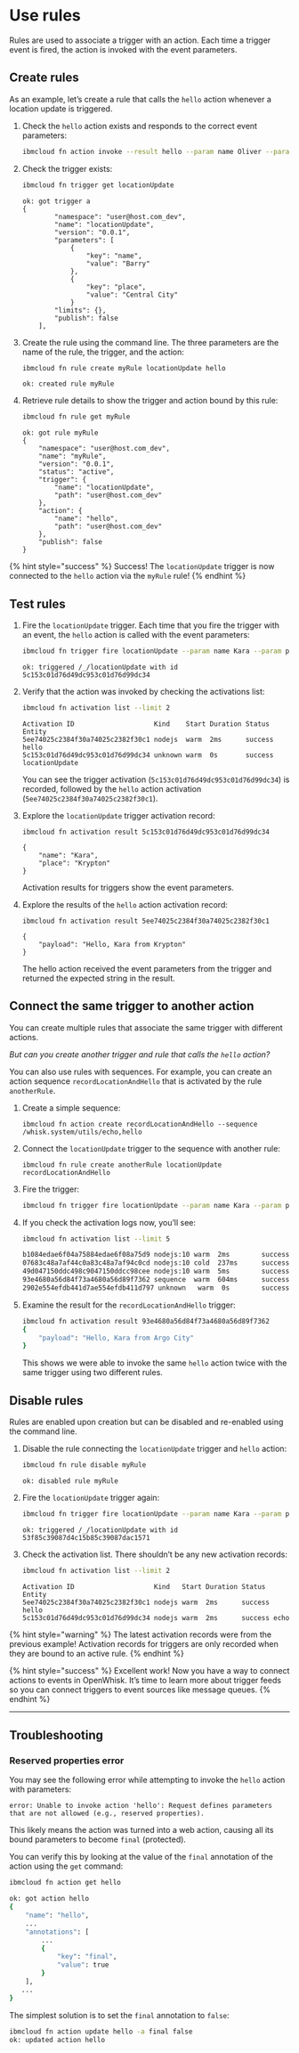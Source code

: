 # Use rules

Rules are used to associate a trigger with an action. Each time a trigger event is fired, the action is invoked with the event parameters.

## Create rules

As an example, let’s create a rule that calls the `hello` action whenever a location update is triggered.

1. Check the `hello` action exists and responds to the correct event parameters:

    ```bash
    ibmcloud fn action invoke --result hello --param name Oliver --param place "Starling City"
    ```

2. Check the trigger exists:

    ```bash
    ibmcloud fn trigger get locationUpdate
    ```

    ```text
    ok: got trigger a
    {
            "namespace": "user@host.com_dev",
            "name": "locationUpdate",
            "version": "0.0.1",
            "parameters": [
                {
                    "key": "name",
                    "value": "Barry"
                },
                {
                    "key": "place",
                    "value": "Central City"
                }
            "limits": {},
            "publish": false
        ],
    ```

3. Create the rule using the command line. The three parameters are the name of the rule, the trigger, and the action:

    ```bash
    ibmcloud fn rule create myRule locationUpdate hello
    ```

    ```text
    ok: created rule myRule
    ```

4. Retrieve rule details to show the trigger and action bound by this rule:

    ```bash
    ibmcloud fn rule get myRule
    ```

    ```text
    ok: got rule myRule
    {
        "namespace": "user@host.com_dev",
        "name": "myRule",
        "version": "0.0.1",
        "status": "active",
        "trigger": {
            "name": "locationUpdate",
            "path": "user@host.com_dev"
        },
        "action": {
            "name": "hello",
            "path": "user@host.com_dev"
        },
        "publish": false
    }
    ```

{% hint style="success" %}
Success! The `locationUpdate` trigger is now connected to the `hello` action via the `myRule` rule!
{% endhint %}

## Test rules

1. Fire the `locationUpdate` trigger. Each time that you fire the trigger with an event, the `hello` action is called with the event parameters:

    ```bash
    ibmcloud fn trigger fire locationUpdate --param name Kara --param place "Krypton"
    ```

    ```text
    ok: triggered /_/locationUpdate with id 5c153c01d76d49dc953c01d76d99dc34
    ```

2. Verify that the action was invoked by checking the activations list:

    ```bash
    ibmcloud fn activation list --limit 2
    ```

    ```text
    Activation ID                    Kind    Start Duration Status  Entity
    5ee74025c2384f30a74025c2382f30c1 nodejs  warm  2ms      success hello
    5c153c01d76d49dc953c01d76d99dc34 unknown warm  0s       success locationUpdate
    ```

   You can see the trigger activation \(`5c153c01d76d49dc953c01d76d99dc34`\) is recorded, followed by the `hello` action activation \(`5ee74025c2384f30a74025c2382f30c1`\).

3. Explore the `locationUpdate` trigger activation record:

    ```text
    ibmcloud fn activation result 5c153c01d76d49dc953c01d76d99dc34
    ```

    ```text
    {
        "name": "Kara",
        "place": "Krypton"
    }
    ```

    Activation results for triggers show the event parameters.

4. Explore the results of the `hello` action activation record:

    ```text
    ibmcloud fn activation result 5ee74025c2384f30a74025c2382f30c1
    ```

    ```text
    {
        "payload": "Hello, Kara from Krypton"
    }
    ```

    The hello action received the event parameters from the trigger and returned the expected string in the result.

<!-- ICF disabled this feature
    ```text
    ibmcloud fn activation logs 5c153c01d76d49dc953c01d76d99dc34
    ```

    ```text
    {"statusCode":0,"success":true,"activationId":"5ee74025c2384f30a74025c2382f30c1","rule":"user@host.com_dev/myRule","action":"user@host.com_dev/hello"}
    ```
-->

## Connect the same trigger to another action

You can create multiple rules that associate the same trigger with different actions.

_But can you create another trigger and rule that calls the `hello` action?_

You can also use rules with sequences. For example, you can create an action sequence `recordLocationAndHello` that is activated by the rule `anotherRule`.

1. Create a simple sequence:

    ```text
    ibmcloud fn action create recordLocationAndHello --sequence /whisk.system/utils/echo,hello
    ```

2. Connect the `locationUpdate` trigger to the sequence with another rule:

    ```text
    ibmcloud fn rule create anotherRule locationUpdate recordLocationAndHello
    ```

3. Fire the trigger:

    ```bash
    ibmcloud fn trigger fire locationUpdate --param name Kara --param place "Argo City"
    ```

4. If you check the activation logs now, you’ll see:

    ```bash
    ibmcloud fn activation list --limit 5
    ```

    ```bash
    b1084edae6f04a75884edae6f08a75d9 nodejs:10 warm  2ms        success 3cc8e80c-1...13fee32/hello:0.0.3
    07683c48a7af44c0a83c48a7af94c0cd nodejs:10 cold  237ms      success 3cc8e80c-1...13fee32/echo:0.0.475
    49d047150ddc498c9047150ddcc98cee nodejs:10 warm  5ms        success 3cc8e80c-1...13fee32/hello:0.0.3
    93e4680a56d84f73a4680a56d89f7362 sequence  warm  604ms      success 3cc8e80c-1...13fee32/recordLocationAndHello:0.0.1
    2902e554efdb441d7ae554efdb411d797 unknown   warm  0s        success 3cc8e80c-1...13fee32/locationUpdate:0.0.2
    ```

5. Examine the result for the `recordLocationAndHello` trigger:

    ```bash
    ibmcloud fn activation result 93e4680a56d84f73a4680a56d89f7362
    {
        "payload": "Hello, Kara from Argo City"
    }
    ```

    This shows we were able to invoke the same `hello` action twice with the same trigger using two different rules.

## Disable rules

Rules are enabled upon creation but can be disabled and re-enabled using the command line.

1. Disable the rule connecting the `locationUpdate` trigger and `hello` action:

    ```bash
    ibmcloud fn rule disable myRule
    ```

    ```text
    ok: disabled rule myRule
    ```

2. Fire the `locationUpdate` trigger again:

    ```bash
    ibmcloud fn trigger fire locationUpdate --param name Kara --param place "Argo City"
    ```

    ```text
    ok: triggered /_/locationUpdate with id 53f85c39087d4c15b85c39087dac1571
    ```

3. Check the activation list. There shouldn’t be any new activation records:

    ```bash
    ibmcloud fn activation list --limit 2
    ```

    ```text
    Activation ID                    Kind   Start Duration Status  Entity
    5ee74025c2384f30a74025c2382f30c1 nodejs warm  2ms      success hello
    5c153c01d76d49dc953c01d76d99dc34 nodejs warm  2ms      success echo
    ```

{% hint style="warning" %}
The latest activation records were from the previous example! Activation records for triggers are only recorded when they are bound to an active rule.
{% endhint %}

{% hint style="success" %}
Excellent work! Now you have a way to connect actions to events in OpenWhisk. It’s time to learn more about trigger feeds so you can connect triggers to event sources like message queues.
{% endhint %}

---

## Troubleshooting

### Reserved properties error

You may see the following error while attempting to invoke the `hello` action with parameters:

```text
error: Unable to invoke action 'hello': Request defines parameters that are not allowed (e.g., reserved properties).
```

This likely means the action was turned into a web action, causing all its bound parameters to become `final` (protected).

You can verify this by looking at the value of the `final` annotation of the action using the `get` command:

```bash
ibmcloud fn action get hello

ok: got action hello
{
    "name": "hello",
    ...
    "annotations": [
        ...
        {
            "key": "final",
            "value": true
        }
    ],
   ...
}
```

The simplest solution is to set the `final` annotation to `false`:

```bash
ibmcloud fn action update hello -a final false
ok: updated action hello
```
